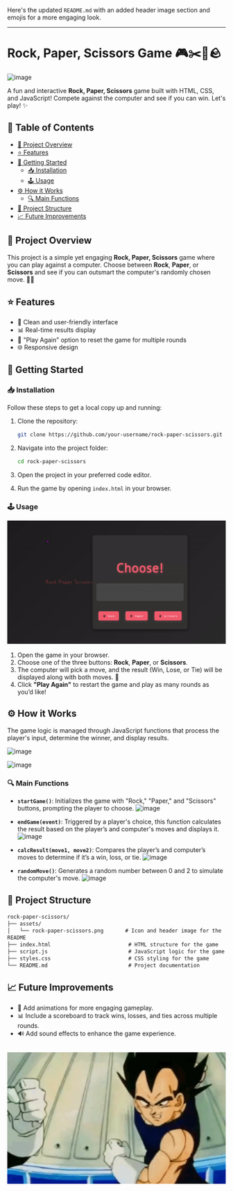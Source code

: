 Here's the updated `README.md` with an added header image section and emojis for a more engaging look.

---

# Rock, Paper, Scissors Game 🎮✂️📜🪨

![image](https://github.com/user-attachments/assets/79379578-1f0a-4df2-846e-4f561eed7070)


A fun and interactive **Rock, Paper, Scissors** game built with HTML, CSS, and JavaScript! Compete against the computer and see if you can win. Let's play! ✨

## 📖 Table of Contents
- [🎲 Project Overview](#project-overview)
- [⭐ Features](#features)
- [🚀 Getting Started](#getting-started)
  - [📥 Installation](#installation)
  - [🕹️ Usage](#usage)
- [⚙️ How it Works](#how-it-works)
  - [🔍 Main Functions](#main-functions)
- [📂 Project Structure](#project-structure)
- [📈 Future Improvements](#future-improvements)

## 🎲 Project Overview

This project is a simple yet engaging **Rock, Paper, Scissors** game where you can play against a computer. Choose between **Rock**, **Paper**, or **Scissors** and see if you can outsmart the computer's randomly chosen move. 🧠💥

## ⭐ Features

- 🎨 Clean and user-friendly interface
- 📊 Real-time results display
- 🔄 "Play Again" option to reset the game for multiple rounds
- 🌐 Responsive design

## 🚀 Getting Started

### 📥 Installation

Follow these steps to get a local copy up and running:

1. Clone the repository:
   ```bash
   git clone https://github.com/your-username/rock-paper-scissors.git
   ```

2. Navigate into the project folder:
   ```bash
   cd rock-paper-scissors
   ```

3. Open the project in your preferred code editor.

4. Run the game by opening `index.html` in your browser.

### 🕹️ Usage

![Rock Paper Scissors Game Screenshot](./assets/RockPaperScissors-Opera2024-11-1117-49-36-ezgif.com-video-to-gif-converter.gif)

1. Open the game in your browser.
2. Choose one of the three buttons: **Rock**, **Paper**, or **Scissors**.
3. The computer will pick a move, and the result (Win, Lose, or Tie) will be displayed along with both moves. 🎉
4. Click **"Play Again"** to restart the game and play as many rounds as you’d like!

## ⚙️ How it Works
The game logic is managed through JavaScript functions that process the player's input, determine the winner, and display results.

![image](https://github.com/user-attachments/assets/5e7cae53-fda3-4538-b7c2-91af10daeb97)

![image](https://github.com/user-attachments/assets/60a77012-cb19-46a9-9ddb-5e4555312257)

### 🔍 Main Functions

- **`startGame()`**: Initializes the game with "Rock," "Paper," and "Scissors" buttons, prompting the player to choose.
![image](https://github.com/user-attachments/assets/7fd5aa16-ac88-4103-9098-fbf8218fbc17)

- **`endGame(event)`**: Triggered by a player's choice, this function calculates the result based on the player’s and computer's moves and displays it.
![image](https://github.com/user-attachments/assets/70a3af58-26b5-41eb-998c-90457f5bbb49)

- **`calcResult(move1, move2)`**: Compares the player’s and computer’s moves to determine if it’s a win, loss, or tie.
![image](https://github.com/user-attachments/assets/3a42ae1e-486a-4ca5-8bd2-a76eae516003)

- **`randomMove()`**: Generates a random number between 0 and 2 to simulate the computer's move.
 ![image](https://github.com/user-attachments/assets/7d72854f-d2fc-4d62-9931-3628a819f52a)


## 📂 Project Structure

```
rock-paper-scissors/
├── assets/
│   └── rock-paper-scissors.png       # Icon and header image for the README
├── index.html                         # HTML structure for the game
├── script.js                          # JavaScript logic for the game
├── styles.css                         # CSS styling for the game
└── README.md                          # Project documentation
```

## 📈 Future Improvements

- 🎥 Add animations for more engaging gameplay.
- 📊 Include a scoreboard to track wins, losses, and ties across multiple rounds.
- 🔊 Add sound effects to enhance the game experience.


![Rock Paper Scissors Game Screenshot](./assets/RPS.gif)
---
